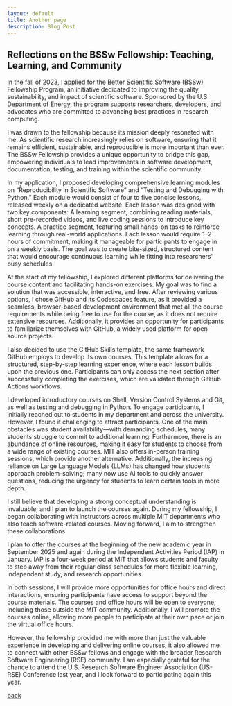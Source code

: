 ```yaml
---
layout: default
title: Another page
description: Blog Post
---
```


## Reflections on the BSSw Fellowship: Teaching, Learning, and Community

In the fall of 2023, I applied for the Better Scientific Software (BSSw) Fellowship Program, an initiative dedicated to improving the quality, sustainability, and impact of scientific software. Sponsored by the U.S. Department of Energy, the program supports researchers, developers, and advocates who are committed to advancing best practices in research computing.

I was drawn to the fellowship because its mission deeply resonated with me. As scientific research increasingly relies on software, ensuring that it remains efficient, sustainable, and reproducible is more important than ever. The BSSw Fellowship provides a unique opportunity to bridge this gap, empowering individuals to lead improvements in software development, documentation, testing, and training within the scientific community.

In my application, I proposed developing comprehensive learning modules on “Reproducibility in Scientific Software” and “Testing and Debugging with Python.” Each module would consist of four to five concise lessons, released weekly on a dedicated website.
Each lesson was designed with two key components:
 A learning segment, combining reading materials, short pre-recorded videos, and live coding sessions to introduce key concepts.
 A practice segment, featuring small hands-on tasks to reinforce learning through real-world applications.
Each lesson would require 1–2 hours of commitment, making it manageable for participants to engage in on a weekly basis. The goal was to create bite-sized, structured content that would encourage continuous learning while fitting into researchers' busy schedules.

At the start of my fellowship, I explored different platforms for delivering the course content and facilitating hands-on exercises. My goal was to find a solution that was accessible, interactive, and free. After reviewing various options, I chose GitHub and its Codespaces feature, as it provided a seamless, browser-based development environment that met all the course requirements while being free to use for the course, as it does not require extensive resources. Additionally, it provides an opportunity for participants to familiarize themselves with GitHub, a widely used platform for open-source projects.

I also decided to use the GitHub Skills template, the same framework GitHub employs to develop its own courses. This template allows for a structured, step-by-step learning experience, where each lesson builds upon the previous one. Participants can only access the next section after successfully completing the exercises, which are validated through GitHub Actions workflows.

I developed introductory courses on Shell, Version Control Systems and Git, as well as testing and debugging in Python. To engage participants, I initially reached out to students in my department and across the university. However, I found it challenging to attract participants.
One of the main obstacles was student availability—with demanding schedules, many students struggle to commit to additional learning. Furthermore, there is an abundance of online resources, making it easy for students to choose from a wide range of existing courses. MIT also offers in-person training sessions, which provide another alternative. Additionally, the increasing reliance on Large Language Models (LLMs) has changed how students approach problem-solving; many now use AI tools to quickly answer questions, reducing the urgency for students to learn certain tools in more depth.

I still believe that developing a strong conceptual understanding is invaluable, and I plan to launch the courses again. During my fellowship, I began collaborating with instructors across multiple MIT departments who also teach software-related courses. Moving forward, I aim to strengthen these collaborations.

I plan to offer the courses at the beginning of the new academic year in September 2025 and again during the Independent Activities Period (IAP) in January. IAP is a four-week period at MIT that allows students and faculty to step away from their regular class schedules for more flexible learning, independent study, and research opportunities.

In both sessions, I will provide more opportunities for office hours and direct interactions, ensuring participants have access to support beyond the course materials. The courses and office hours will be open to everyone, including those outside the MIT community. Additionally, I will promote the courses online, allowing more people to participate at their own pace or join the virtual office hours.

However, the fellowship provided me with more than just the valuable experience in developing and delivering online courses, it also allowed me to connect with other BSSw fellows and engage with the broader Research Software Engineering (RSE) community. I am especially grateful for the chance to attend the U.S. Research Software Engineer Association (US-RSE) Conference last year, and I look forward to participating again this year.


[back](./)
